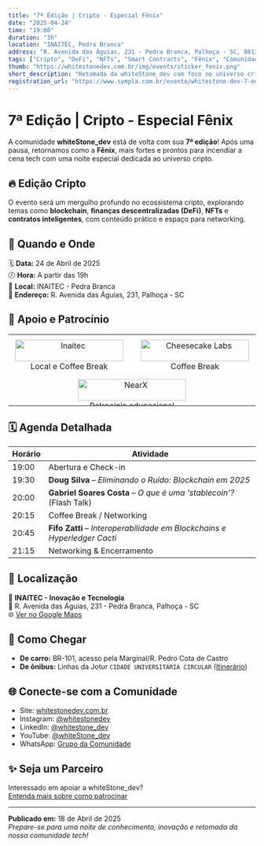 ```yaml
---
title: "7ª Edição | Cripto - Especial Fênix"
date: "2025-04-24"
time: "19:00"
duration: "3h"
location: "INAITEC, Pedra Branca"
address: "R. Avenida das Águias, 231 - Pedra Branca, Palhoça - SC, 88137-280"
tags: ["Cripto", "DeFi", "NFTs", "Smart Contracts", "Fênix", "Comunidade"]
thumb: "https://whitestonedev.com.br/img/events/sticker_fenix.png"
short_description: "Retomada da whiteStone_dev com foco no universo cripto: blockchain, DeFi, NFTs e smart contracts em uma noite de talks e networking."
registration_url: "https://www.sympla.com.br/evento/whitestone-dev-7-edicao-fenix/2851067"
---
```


# 7ª Edição | Cripto - Especial Fênix

A comunidade **whiteStone_dev** está de volta com sua **7ª edição**! Após uma pausa, retornamos como a **Fênix**, mais fortes e prontos para incendiar a cena tech com uma noite especial dedicada ao universo cripto.

## 🔥 Edição Cripto

O evento será um mergulho profundo no ecossistema cripto, explorando temas como **blockchain**, **finanças descentralizadas (DeFi)**, **NFTs** e **contratos inteligentes**, com conteúdo prático e espaço para networking.

## 📅 Quando e Onde

🗓️ **Data:** 24 de Abril de 2025  
🕖 **Hora:** A partir das 19h  
📍 **Local:** INAITEC - Pedra Branca  
📌 **Endereço:** R. Avenida das Águias, 231, Palhoça - SC

## 🤝 Apoio e Patrocínio

<style>
  @media (max-width: 768px) {
    .sponsor-table {
      display: flex;
      flex-direction: column;
      gap: 1.5rem;
    }
    .sponsor-cell {
      width: 100% !important;
      max-width: 100% !important;
    }
  }
</style>

<table class="sponsor-table" style="width: 100%; table-layout: fixed;">
  <tbody>
    <tr style="display: flex; justify-content: center; flex-wrap: wrap; gap: 1rem;">
      <td class="sponsor-cell" style="text-align: center; padding: 10px; width: 220px;">
        <a href="https://www.inaitec.com.br/" target="_blank" rel="noopener noreferrer">
          <img src="/img/sponsors/inaitec_logo_3_small.png" alt="Inaitec" style="width: 100%; max-height: 100px; object-fit: contain;" />
        </a>
        <br/>Local e Coffee Break
      </td>
      <td class="sponsor-cell" style="text-align: center; padding: 10px; width: 220px;">
        <a href="https://cheesecakelabs.com/" target="_blank" rel="noopener noreferrer">
          <img src="/img/sponsors/cheesecakelabs.png" alt="Cheesecake Labs" style="width: 100%; max-height: 100px; object-fit: contain;" />
        </a>
        <br/>Coffee Break
      </td>
      <td class="sponsor-cell" style="text-align: center; padding: 10px; width: 220px;">
        <a href="https://nearx.com.br/" target="_blank" rel="noopener noreferrer">
          <img src="/img/sponsors/nearx.png" alt="NearX" style="width: 100%; max-height: 100px; object-fit: contain;" />
        </a>
        <br/>Patrocínio educacional
      </td>
    </tr>
  </tbody>
</table>


## 🗓️ Agenda Detalhada

| Horário | Atividade |
|--------|-----------|
| 19:00  | Abertura e Check-in |
| 19:30  | **Doug Silva** – *Eliminando o Ruído: Blockchain em 2025* |
| 20:00  | **Gabriel Soares Costa** – *O que é uma 'stablecoin'?* (Flash Talk) |
| 20:15  | Coffee Break / Networking |
| 20:45  | **Fifo Zatti** – *Interoperabilidade em Blockchains e Hyperledger Cacti* |
| 21:15  | Networking & Encerramento |

## 🏢 Localização

📌 **INAITEC - Inovação e Tecnologia**  
📍 R. Avenida das Águias, 231 - Pedra Branca, Palhoça - SC  
🌐 [Ver no Google Maps](https://maps.app.goo.gl/YN57VzadmgnQC9s28)

## 🚗 Como Chegar

- **De carro:** BR-101, acesso pela Marginal/R. Pedro Cota de Castro  
- **De ônibus:** Linhas da Jotur `CIDADE UNIVERSITÁRIA CIRCULAR` ([Itinerário](https://www.jotur.com.br/horarios/palhoca,1/cidade-universitaria-pedra-branca,50#heading-4-162~692353))

## 🌐 Conecte-se com a Comunidade

- Site: [whitestonedev.com.br](https://whitestonedev.com.br/)
- Instagram: [@whitestonedev](https://www.instagram.com/whitestonedev/)
- LinkedIn: [@whitestone_dev](https://www.linkedin.com/company/whitestone-dev)
- YouTube: [@whiteStone_dev](https://www.youtube.com/@whiteStone_dev)
- WhatsApp: [Grupo da Comunidade](https://chat.whatsapp.com/LiB7z1n1Ahe3Ts0YD5uPoe)



## ✨ Seja um Parceiro

Interessado em apoiar a whiteStone_dev?  
[Entenda mais sobre como patrocinar](https://calendario.tech/eventos/patrocinio)

---

**Publicado em:** 18 de Abril de 2025  
*Prepare-se para uma noite de conhecimento, inovação e retomada da nossa comunidade tech!*

